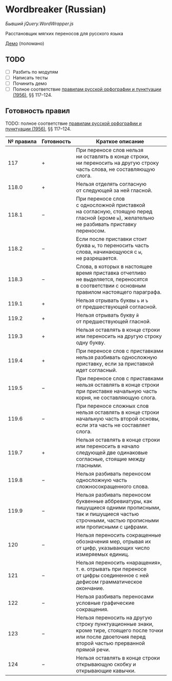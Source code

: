 # Wordbreaker (Russian)
_Бывший jQuery.WordWrapper.js_

Расстановщик мягких переносов для русского языка

[Демо](https://ohar.github.io/wordbreaker-russian//) (поломано)

## TODO
* [ ] Разбить по модулям
* [ ] Написать тесты
* [ ] Починить демо
* [ ] Полное соответствие [правилам русской орфографии и пунктуации (1956)](http://new.gramota.ru/spravka/rules/141-perenos), §§ 117–124.

## Готовность правил

TODO: полное соответствие [правилам русской орфографии и пунктуации (1956)](http://new.gramota.ru/spravka/rules/141-perenos), §§ 117–124.

№ правила | Готовность | Краткое описание
---       | ---        | ---
117       | +          | При переносе слов нельзя ни оставлять в конце строки, ни переносить на другую строку часть слова, не составляющую слога.
118.0     | +          | Нельзя отделять согласную от следующей за ней гласной.
118.1     | −          | При переносе cлов с односложной приставкой на согласную, стоящую пеpeд гласной (кроме `ы`), желательно не разбивать приставку переносом.
118.2     | −          | Если после приставки стоит буква `ы`, то переносить часть слова, начинающуюся с `ы`, не разрешается.
118.3     | −          | Слова, в которых в настоящее время пpиставка отчетливо не выделяется, переносятся в соответствии с основным правилом настоящего параграфа.
119.1     | +          | Нельзя отрывать буквы `ь` и `ъ` от предшествующей согласной.
119.2     | +          | Нельзя отрывать букву `й` от предшествующей гласной.
119.3     | +          | Нельзя оставлять в конце строки или переносить на другую строку одну букву.
119.4     | +          | При переносе слов с приставками нельзя разбивать односложную приставку, если за приставкой идет согласный.
119.5     | −          | При переносе слов с приставками нельзя оставлять в конце строки при приставке начальную часть корня, не составляющую слога.
119.6     | −          | При переносе сложных cлов нельзя оставлять в конце строки начальную часть второй основы, если эта часть не составляет слога.
119.7     | +          | Нельзя оставлять в конце строки или переносить в начало следующей две одинаковые согласные, стоящие между гласными.
119.8     | −          | Нельзя разбивать переносом односложную часть сложносокращенного слова.
119.9     | −          | Нельзя разбивать переносом буквенные аббревиатуры, как пишущиеся одними прописными, так и пишущиеся частью строчными, частью прописными или прописными с цифрами.
120       | −          | Нельзя переносить сокращенные обозначения мер, отрывая их от цифр, указывающих число измеряемых единиц.
121       | −          | Нельзя переносить «наращения», т. е. отрывать при переносе от цифры соединенное с ней дефисом грамматическое окончание.
122       | −          | Нельзя разбивать переносами условные графические сокращения.
123       | −          | Нельзя переносить на другую строку пунктуационные знаки, кроме тире, стоящего после точки или после двоеточия перед второй частью прерванной прямой речи.
124       | −          | Нельзя оставлять в конце строки открывающую скобку и открывающие кавычки.
